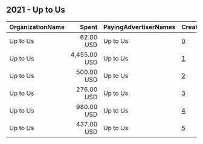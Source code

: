 ## 2021 - Up to Us 
|OrganizationName|Spent|PayingAdvertiserNames|CreativeUrls|Impressions|Genders|AgeBrackets|CountryCodes|BillingAddresses|CandidateBallotInformation|
|:---|---:|:---|:---|---:|:---|:---|:---|:---|:---|
|Up to Us|62.00 USD|Up to Us|[0](https://www.snap.com/political-ads/asset/08dbaf891841fa681c1b119859b3c33ea8cba9e96fc8a976a0f8a0a4722b58fd?mediaType=mp4)|8,490||18-24|united states|"1333 Broadway, Suite 250,Oakland,94612,US"||
|Up to Us|4,455.00 USD|Up to Us|[1](https://www.snap.com/political-ads/asset/58f0e5d88dc10245d05e1b631af5c95a0de2a8ec3582d7b039a15c1623220f69?mediaType=mp4)|236,477||19-24|united states|"1333 Broadway, Suite 250,Oakland,94612,US"||
|Up to Us|500.00 USD|Up to Us|[2](https://www.snap.com/political-ads/asset/a9d11d5214c6cc8b99955d44bc4d69170997a96a72ffd31197ea8de9e894166f?mediaType=mp4)|43,419||18-24|united states|"1333 Broadway, Suite 250,Oakland,94612,US"||
|Up to Us|276.00 USD|Up to Us|[3](https://www.snap.com/political-ads/asset/03fd1796088b4a75c2d62a05edf25fb1936345a3af596a3e490888c67ca97e60?mediaType=mp4)|77,999||19-24|united states|"1333 Broadway, Suite 250,Oakland,94612,US"||
|Up to Us|980.00 USD|Up to Us|[4](https://www.snap.com/political-ads/asset/03fd1796088b4a75c2d62a05edf25fb1936345a3af596a3e490888c67ca97e60?mediaType=mp4)|260,631||19-24|united states|"1333 Broadway, Suite 250,Oakland,94612,US"||
|Up to Us|437.00 USD|Up to Us|[5](https://www.snap.com/political-ads/asset/08dbaf891841fa681c1b119859b3c33ea8cba9e96fc8a976a0f8a0a4722b58fd?mediaType=mp4)|52,557||18-24|united states|"1333 Broadway, Suite 250,Oakland,94612,US"||
